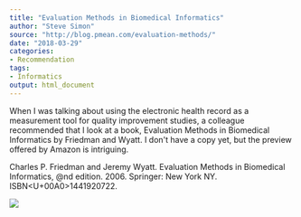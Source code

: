 ```yaml
---
title: "Evaluation Methods in Biomedical Informatics"
author: "Steve Simon"
source: "http://blog.pmean.com/evaluation-methods/"
date: "2018-03-29"
categories:
- Recommendation
tags:
- Informatics
output: html_document
---
```


When I was talking about using the electronic health record as a
measurement tool for quality improvement studies, a colleague
recommended that I look at a book, Evaluation Methods in Biomedical
Informatics by Friedman and Wyatt. I don't have a copy yet, but the
preview offered by Amazon is intriguing.

<!---More--->

Charles P. Friedman and Jeremy Wyatt. Evaluation Methods in Biomedical
Informatics, @nd edition. 2006. Springer: New York NY. ISBN<U+00A0>1441920722.

![](http://www.pmean.com/images/images/18/evaluation-methods01.png)




